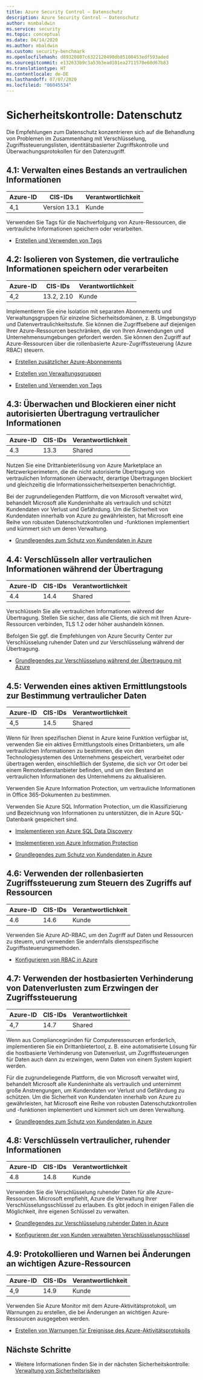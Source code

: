 ```yaml
---
title: Azure Security Control – Datenschutz
description: Azure Security Control – Datenschutz
author: msmbaldwin
ms.service: security
ms.topic: conceptual
ms.date: 04/14/2020
ms.author: mbaldwin
ms.custom: security-benchmark
ms.openlocfilehash: d89320807c6322120490db85100453edf593aded
ms.sourcegitcommit: e132633b9c3a53b3ead101ea2711570e60d67b83
ms.translationtype: HT
ms.contentlocale: de-DE
ms.lasthandoff: 07/07/2020
ms.locfileid: "86045534"
---
```

# <a name="security-control-data-protection"></a>Sicherheitskontrolle: Datenschutz

Die Empfehlungen zum Datenschutz konzentrieren sich auf die Behandlung von Problemen im Zusammenhang mit Verschlüsselung, Zugriffssteuerungslisten, identitätsbasierter Zugriffskontrolle und Überwachungsprotokollen für den Datenzugriff.

## <a name="41-maintain-an-inventory-of-sensitive-information"></a>4.1: Verwalten eines Bestands an vertraulichen Informationen

| Azure-ID | CIS-IDs | Verantwortlichkeit |
|--|--|--|
| 4,1 | Version 13.1 | Kunde |

Verwenden Sie Tags für die Nachverfolgung von Azure-Ressourcen, die vertrauliche Informationen speichern oder verarbeiten.

- [Erstellen und Verwenden von Tags](https://docs.microsoft.com/azure/azure-resource-manager/resource-group-using-tags)

## <a name="42-isolate-systems-storing-or-processing-sensitive-information"></a>4.2: Isolieren von Systemen, die vertrauliche Informationen speichern oder verarbeiten

| Azure-ID | CIS-IDs | Verantwortlichkeit |
|--|--|--|
| 4,2 | 13.2, 2.10 | Kunde |

Implementieren Sie eine Isolation mit separaten Abonnements und Verwaltungsgruppen für einzelne Sicherheitsdomänen, z. B. Umgebungstyp und Datenvertraulichkeitsstufe. Sie können die Zugriffsebene auf diejenigen Ihrer Azure-Ressourcen beschränken, die von Ihren Anwendungen und Unternehmensumgebungen gefordert werden. Sie können den Zugriff auf Azure-Ressourcen über die rollenbasierte Azure-Zugriffssteuerung (Azure RBAC) steuern. 

- [Erstellen zusätzlicher Azure-Abonnements](https://docs.microsoft.com/azure/billing/billing-create-subscription)

- [Erstellen von Verwaltungsgruppen](https://docs.microsoft.com/azure/governance/management-groups/create)

- [Erstellen und Verwenden von Tags](https://docs.microsoft.com/azure/azure-resource-manager/resource-group-using-tags)

## <a name="43-monitor-and-block-unauthorized-transfer-of-sensitive-information"></a>4.3: Überwachen und Blockieren einer nicht autorisierten Übertragung vertraulicher Informationen

| Azure-ID | CIS-IDs | Verantwortlichkeit |
|--|--|--|
| 4.3 | 13.3 | Shared |

Nutzen Sie eine Drittanbieterlösung von Azure Marketplace an Netzwerkperimetern, die die nicht autorisierte Übertragung von vertraulichen Informationen überwacht, derartige Übertragungen blockiert und gleichzeitig die Informationssicherheitsexperten benachrichtigt.

Bei der zugrundeliegenden Plattform, die von Microsoft verwaltet wird, behandelt Microsoft alle Kundeninhalte als vertraulich und schützt Kundendaten vor Verlust und Gefährdung. Um die Sicherheit von Kundendaten innerhalb von Azure zu gewährleisten, hat Microsoft eine Reihe von robusten Datenschutzkontrollen und -funktionen implementiert und kümmert sich um deren Verwaltung.

- [Grundlegendes zum Schutz von Kundendaten in Azure](https://docs.microsoft.com/azure/security/fundamentals/protection-customer-data)

## <a name="44-encrypt-all-sensitive-information-in-transit"></a>4.4: Verschlüsseln aller vertraulichen Informationen während der Übertragung

| Azure-ID | CIS-IDs | Verantwortlichkeit |
|--|--|--|
| 4.4 | 14.4 | Shared |

Verschlüsseln Sie alle vertraulichen Informationen während der Übertragung. Stellen Sie sicher, dass alle Clients, die sich mit Ihren Azure-Ressourcen verbinden, TLS 1.2 oder höher aushandeln können.

Befolgen Sie ggf. die Empfehlungen von Azure Security Center zur Verschlüsselung ruhender Daten und zur Verschlüsselung während der Übertragung.

- [Grundlegendes zur Verschlüsselung während der Übertragung mit Azure](https://docs.microsoft.com/azure/security/fundamentals/encryption-overview#encryption-of-data-in-transit)

## <a name="45-use-an-active-discovery-tool-to-identify-sensitive-data"></a>4.5: Verwenden eines aktiven Ermittlungstools zur Bestimmung vertraulicher Daten

| Azure-ID | CIS-IDs | Verantwortlichkeit |
|--|--|--|
| 4,5 | 14.5 | Shared |

Wenn für Ihren spezifischen Dienst in Azure keine Funktion verfügbar ist, verwenden Sie ein aktives Ermittlungstools eines Drittanbieters, um alle vertraulichen Informationen zu bestimmen, die von den Technologiesystemen des Unternehmens gespeichert, verarbeitet oder übertragen werden, einschließlich der Systeme, die sich vor Ort oder bei einem Remotedienstanbieter befinden, und um den Bestand an vertraulichen Informationen des Unternehmens zu aktualisieren.

Verwenden Sie Azure Information Protection, um vertrauliche Informationen in Office 365-Dokumenten zu bestimmen.

Verwenden Sie Azure SQL Information Protection, um die Klassifizierung und Bezeichnung von Informationen zu unterstützen, die in Azure SQL-Datenbank gespeichert sind.

- [Implementieren von Azure SQL Data Discovery](https://docs.microsoft.com/azure/sql-database/sql-database-data-discovery-and-classification)

- [Implementieren von Azure Information Protection](https://docs.microsoft.com/azure/information-protection/deployment-roadmap)

- [Grundlegendes zum Schutz von Kundendaten in Azure](https://docs.microsoft.com/azure/security/fundamentals/protection-customer-data)

## <a name="46-use-role-based-access-control-to-control-access-to-resources"></a>4.6: Verwenden der rollenbasierten Zugriffssteuerung zum Steuern des Zugriffs auf Ressourcen

| Azure-ID | CIS-IDs | Verantwortlichkeit |
|--|--|--|
| 4.6 | 14.6 | Kunde |

Verwenden Sie Azure AD-RBAC, um den Zugriff auf Daten und Ressourcen zu steuern, und verwenden Sie andernfalls dienstspezifische Zugriffssteuerungsmethoden.

- [Konfigurieren von RBAC in Azure](https://docs.microsoft.com/azure/role-based-access-control/role-assignments-portal)

## <a name="47-use-host-based-data-loss-prevention-to-enforce-access-control"></a>4.7: Verwenden der hostbasierten Verhinderung von Datenverlusten zum Erzwingen der Zugriffssteuerung

| Azure-ID | CIS-IDs | Verantwortlichkeit |
|--|--|--|
| 4,7 | 14.7 | Shared |

Wenn aus Compliancegründen für Computeressourcen erforderlich, implementieren Sie ein Drittanbietertool, z. B. eine automatisierte Lösung für die hostbasierte Verhinderung von Datenverlust, um Zugriffssteuerungen für Daten auch dann zu erzwingen, wenn Daten von einem System kopiert werden.

Für die zugrundeliegende Plattform, die von Microsoft verwaltet wird, behandelt Microsoft alle Kundeninhalte als vertraulich und unternimmt große Anstrengungen, um Kundendaten vor Verlust und Gefährdung zu schützen. Um die Sicherheit von Kundendaten innerhalb von Azure zu gewährleisten, hat Microsoft eine Reihe von robusten Datenschutzkontrollen und -funktionen implementiert und kümmert sich um deren Verwaltung.

- [Grundlegendes zum Schutz von Kundendaten in Azure](https://docs.microsoft.com/azure/security/fundamentals/protection-customer-data)

## <a name="48-encrypt-sensitive-information-at-rest"></a>4.8: Verschlüsseln vertraulicher, ruhender Informationen

| Azure-ID | CIS-IDs | Verantwortlichkeit |
|--|--|--|
| 4.8 | 14.8 | Kunde |

Verwenden Sie die Verschlüsselung ruhender Daten für alle Azure-Ressourcen. Microsoft empfiehlt, Azure die Verwaltung Ihrer Verschlüsselungsschlüssel zu erlauben. Es gibt jedoch in einigen Fällen die Möglichkeit, ihre eigenen Schlüssel zu verwalten. 

- [Grundlegendes zur Verschlüsselung ruhender Daten in Azure](https://docs.microsoft.com/azure/security/fundamentals/encryption-atrest)

- [Konfigurieren der von Kunden verwalteten Verschlüsselungsschlüssel](https://docs.microsoft.com/azure/storage/common/storage-encryption-keys-portal)

## <a name="49-log-and-alert-on-changes-to-critical-azure-resources"></a>4.9: Protokollieren und Warnen bei Änderungen an wichtigen Azure-Ressourcen

| Azure-ID | CIS-IDs | Verantwortlichkeit |
|--|--|--|
| 4,9 | 14.9 | Kunde |

Verwenden Sie Azure Monitor mit dem Azure-Aktivitätsprotokoll, um Warnungen zu erstellen, die bei Änderungen an wichtigen Azure-Ressourcen ausgegeben werden.

- [Erstellen von Warnungen für Ereignisse des Azure-Aktivitätsprotokolls](https://docs.microsoft.com/azure/azure-monitor/platform/alerts-activity-log)


## <a name="next-steps"></a>Nächste Schritte

- Weitere Informationen finden Sie in der nächsten Sicherheitskontrolle:  [Verwaltung von Sicherheitsrisiken](security-control-vulnerability-management.md)